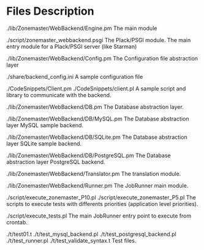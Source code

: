 # Files Description

./lib/Zonemaster/WebBackend/Engine.pm
    The main module

./script/zonemaster_webbackend.psgi
    The Plack/PSGI module. The main entry module for a Plack/PSGI server (like Starman)

./lib/Zonemaster/WebBackend/Config.pm
    The Configuration file abstraction layer

./share/backend_config.ini
    A sample configuration file

./CodeSnippets/Client.pm
./CodeSnippets/client.pl
    A sample script and library to communicate with the backend.

./lib/Zonemaster/WebBackend/DB.pm
    The Database abstraction layer.

./lib/Zonemaster/WebBackend/DB/MySQL.pm
    The Database abstraction layer MySQL sample backend.

./lib/Zonemaster/WebBackend/DB/SQLite.pm
    The Database abstraction layer SQLite sample backend.

./lib/Zonemaster/WebBackend/DB/PostgreSQL.pm
    The Database abstraction layer PostgreSQL backend.

./lib/Zonemaster/WebBackend/Translator.pm
    The translation module.

./lib/Zonemaster/WebBackend/Runner.pm
    The JobRunner main module.

./script/execute_zonemaster_P10.pl
./script/execute_zonemaster_P5.pl
    The scripts to execute tests with differents priorities (application level priorities).

./script/execute_tests.pl
    The main JobRunner entry point to execute from crontab.

./t/test01.t
./t/test_mysql_backend.pl
./t/test_postgresql_backend.pl
./t/test_runner.pl
./t/test_validate_syntax.t
    Test files.
